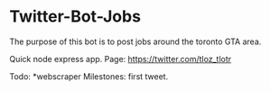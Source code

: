 # Twitter-Bot-Jobs
 The purpose of this bot is to post jobs around the toronto GTA area. 
 
Quick node express app. 
Page:
https://twitter.com/tloz_tlotr

Todo:
*webscraper
Milestones: first tweet.
